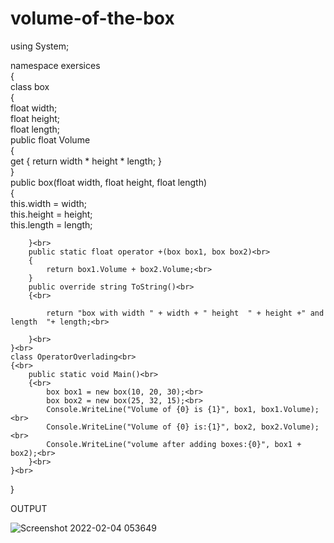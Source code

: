 # volume-of-the-box
using System;<br>

namespace exersices<br>
{<br>
    class box<br>
    {<br>
        float width;<br>
        float height;<br>
        float length;<br>
        public float Volume<br>
        {<br>
            get { return width * height * length; }<br>
        }<br>
            public box(float width, float height, float length)<br>
        {<br>
            this.width = width;<br>
            this.height = height;<br>
            this.length = length;<br>

        }<br>
        public static float operator +(box box1, box box2)<br>
        {
            return box1.Volume + box2.Volume;<br>
        }
        public override string ToString()<br>
        {<br>

            return "box with width " + width + " height  " + height +" and length  "+ length;<br>

        }<br>
    }<br>
    class OperatorOverlading<br>
    {<br>
        public static void Main()<br>
        {<br>
            box box1 = new box(10, 20, 30);<br>
            box box2 = new box(25, 32, 15);<br>
            Console.WriteLine("Volume of {0} is {1}", box1, box1.Volume);<br>
            Console.WriteLine("Volume of {0} is:{1}", box2, box2.Volume);<br>
            Console.WriteLine("volume after adding boxes:{0}", box1 + box2);<br>
        }<br>
    }<br>
}<br>

OUTPUT

![Screenshot 2022-02-04 053649](https://user-images.githubusercontent.com/98301023/152478264-55283230-fc16-447b-a377-f74d759bf20a.png)







